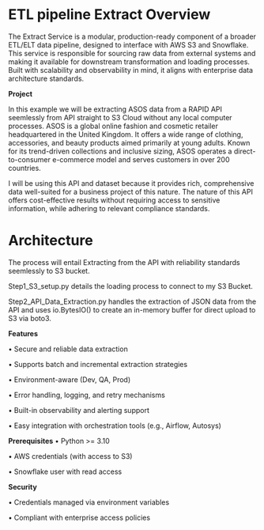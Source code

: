 # ETL pipeline Extract Overview

The Extract Service is a modular, production-ready component of a broader ETL/ELT data pipeline, designed to interface with AWS S3 and Snowflake. This service is responsible for sourcing raw data from external systems and making it available for downstream transformation and loading processes. Built with scalability and observability in mind, it aligns with enterprise data architecture standards.

**Project**

In this example we will be extracting ASOS data from a RAPID API seemlessly from API straight to S3 Cloud without any local computer processes. ASOS is a global online fashion and cosmetic retailer headquartered in the United Kingdom. It offers a wide range of clothing, accessories, and beauty products aimed primarily at young adults. Known for its trend-driven collections and inclusive sizing, ASOS operates a direct-to-consumer e-commerce model and serves customers in over 200 countries.

I will be using this API and dataset because it provides rich, comprehensive data well-suited for a business project of this nature. The nature of this API offers cost-effective results without requiring access to sensitive information, while adhering to relevant compliance standards.

# Architecture 

The process will entail Extracting from the API with reliability standards seemlessly to S3 bucket.

Step1_S3_setup.py details the loading process to connect to my S3 Bucket.

Step2_API_Data_Extraction.py handles the extraction of JSON data from the API and uses io.BytesIO() to create an in-memory buffer for direct upload to S3 via boto3.

**Features**

• Secure and reliable data extraction

• Supports batch and incremental extraction strategies

• Environment-aware (Dev, QA, Prod)

• Error handling, logging, and retry mechanisms

• Built-in observability and alerting support

• Easy integration with orchestration tools (e.g., Airflow, Autosys)

**Prerequisites** 
• Python >= 3.10

• AWS credentials (with access to S3)

• Snowflake user with read access

**Security**

• Credentials managed via environment variables

• Compliant with enterprise access policies

